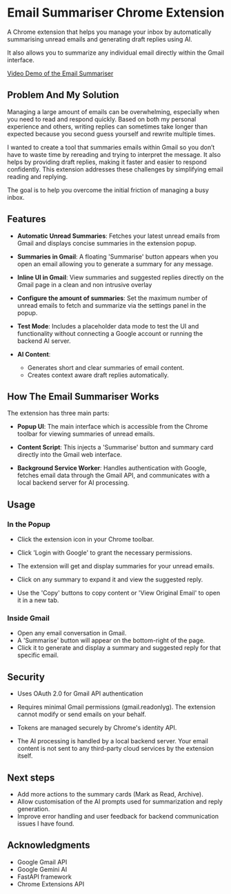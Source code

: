 # Email Summariser Chrome Extension

A Chrome extension that helps you manage your inbox by automatically summarising unread emails and generating draft replies using AI.

It also allows you to summarize any individual email directly within the Gmail interface.

[Video Demo of the Email Summariser](https://youtu.be/xR5xCEttZbI)

## Problem And My Solution
Managing a large amount of emails can be overwhelming, especially when you need to read and respond quickly. Based on both my personal experience and others, writing replies can sometimes take longer than expected because you second guess yourself and rewrite multiple times. 

I wanted to create a tool that summaries emails within Gmail so you don’t have to waste time by rereading and trying to interpret the message. It also helps by providing draft replies, making it faster and easier to respond confidently. This extension addresses these challenges by simplifying email reading and replying.

The goal is to help you overcome the initial friction of managing a busy inbox.

## Features

- **Automatic Unread Summaries**: Fetches your latest unread emails from Gmail and displays concise summaries in the extension popup.

- **Summaries in Gmail**: A floating 'Summarise' button appears when you open an email allowing you to generate a summary for any message.

- **Inline UI in Gmail**: View summaries and suggested replies directly on the Gmail page in a clean and non intrusive overlay
- **Configure the amount of summaries**: Set the maximum number of unread emails to fetch and summarize via the settings panel in the popup.

- **Test Mode**: Includes a placeholder data mode to test the UI and functionality without connecting a Google account or running the backend AI server.

- **AI Content**:
    - Generates short and clear summaries of email content.
    - Creates context aware draft replies automatically.

## How The Email Summariser Works

The extension has three main parts:
- **Popup UI**: The main interface which is accessible from the Chrome toolbar for viewing summaries of unread emails.

- **Content Script**: This injects a 'Summarise' button and summary card directly into the Gmail web interface.

- **Background Service Worker**: Handles authentication with Google, fetches email data through the Gmail API, and communicates with a local backend server for AI processing.

## Usage

### In the Popup
- Click the extension icon in your Chrome toolbar.

- Click 'Login with Google' to grant the necessary permissions.

- The extension will get and display summaries for your unread emails.

- Click on any summary to expand it and view the suggested reply.

- Use the 'Copy' buttons to copy content or 'View Original Email' to open it in a new tab.

### Inside Gmail
- Open any email conversation in Gmail.
- A 'Summarise' button will appear on the bottom-right of the page.
- Click it to generate and display a summary and suggested reply for that specific email.

## Security
- Uses OAuth 2.0 for Gmail API authentication

- Requires minimal Gmail permissions (gmail.readonlyg). The extension cannot modify or send emails on your behalf.

- Tokens are managed securely by Chrome's identity API.

- The AI processing is handled by a local backend server. Your email content is not sent to any third-party cloud services by the extension itself.

## Next steps
- Add more actions to the summary cards (Mark as Read, Archive).
- Allow customisation of the AI prompts used for summarization and reply generation.
- Improve error handling and user feedback for backend communication issues I have found.

## Acknowledgments
- Google Gmail API
- Google Gemini AI
- FastAPI framework
- Chrome Extensions API
